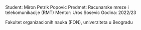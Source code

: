 Student: Miron Petrik Popovic
Predmet: Racunarske mreze i telekomunikacije (RMT)
Mentor: Uros Sosevic
Godina: 2022/23

Fakultet organizacionih nauka (FON), univerziteta u Beogradu